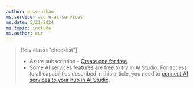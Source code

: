 ```yaml
---
author: eric-urban
ms.service: azure-ai-services
ms.date: 5/21/2024
ms.topic: include
ms.author: eur
---
```


> [!div class="checklist"]
> - Azure subscription - [Create one for free](https://azure.microsoft.com/free/cognitive-services).
> - Some AI services features are free to try in AI Studio. For access to all capabilities described in this article, you need to [connect AI services to your hub in AI Studio](../../../ai-studio/ai-services/connect-ai-services.md#connect-to-ai-services). 